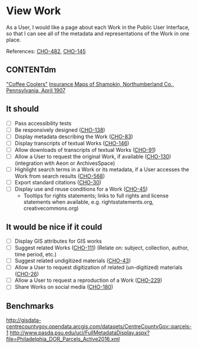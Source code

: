 # View Work

As a User, I would like a page about each Work in the Public User Interface, so that I can see all of the metadata and representations of the Work in one place.

References: [CHO-482](https://github.com/psu-libraries/cho/issues/482), [CHO-145](https://github.com/psu-libraries/cho/issues/145)

## CONTENTdm

["Coffee Coolers"](https://digital.libraries.psu.edu/digital/collection/Forbes/id/6/rec/2)
[Insurance Maps of Shamokin, Northumberland Co., Pennsylvania, April 1907](https://digital.libraries.psu.edu/digital/collection/maps1/id/23890/rec/3)

## It should

- [ ] Pass accessibility tests
- [ ] Be responsively designed ([CHO-138](https://github.com/psu-libraries/cho/issues/138))
- [ ] Display metadata describing the Work ([CHO-83](https://github.com/psu-libraries/cho/issues/83))
- [ ] Display transcripts of textual Works ([CHO-146](https://github.com/psu-libraries/cho/issues/146))
- [ ] Allow downloads of transcripts of textual Works ([CHO-91](https://github.com/psu-libraries/cho/issues/91))
- [ ] Allow a User to request the original Work, if available ([CHO-130](https://github.com/psu-libraries/cho/issues/130)) (integration with Aeon or ArchivesSpace)
- [ ] Highlight search terms in a Work or its metadata, if a User accesses the Work from search results ([CHO-568](https://github.com/psu-libraries/cho/issues/568))
- [ ] Export standard citations ([CHO-30](https://github.com/psu-libraries/cho/issues/30))
- [ ] Display use and reuse conditions for a Work ([CHO-45](https://github.com/psu-libraries/cho/issues/45))
    * Tooltips for rights statements; links to full rights and license statements when available, e.g. rightsstatements.org, creativecommons.org)

## It would be nice if it could

- [ ] Display GIS attributes for GIS works
- [ ] Suggest related Works ([CHO-111](https://github.com/psu-libraries/cho/issues/111)) (Relate on: subject, collection, author, time period, etc.)
- [ ] Suggest related undigitized materials ([CHO-43](https://github.com/psu-libraries/cho/issues/43))
- [ ] Allow a User to request digitization of related (un-digitized) materials ([CHO-26](https://github.com/psu-libraries/cho/issues/26))
- [ ] Allow a User to request a reproduction of a Work ([CHO-229](https://github.com/psu-libraries/cho/issues/229))
- [ ] Share Works on social media ([CHO-180](https://github.com/psu-libraries/cho/issues/180))

## Benchmarks

http://gisdata-centrecountygov.opendata.arcgis.com/datasets/CentreCountyGov::parcels-1
http://www.pasda.psu.edu/uci/FullMetadataDisplay.aspx?file=Philadelphia_DOR_Parcels_Active2016.xml
